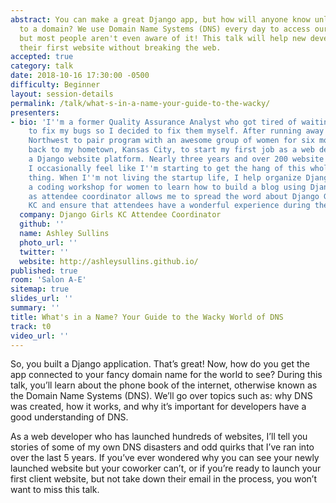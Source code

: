 ```yaml
---
abstract: You can make a great Django app, but how will anyone know unless it's connected
  to a domain? We use Domain Name Systems (DNS) every day to access our favorite websites,
  but most people aren't even aware of it! This talk will help new developers launch
  their first website without breaking the web.
accepted: true
category: talk
date: 2018-10-16 17:30:00 -0500
difficulty: Beginner
layout: session-details
permalink: /talk/what-s-in-a-name-your-guide-to-the-wacky/
presenters:
- bio: 'I''m a former Quality Assurance Analyst who got tired of waiting for developers
    to fix my bugs so I decided to fix them myself. After running away to the Pacific
    Northwest to pair program with an awesome group of women for six months, I came
    back to my hometown, Kansas City, to start my first job as a web developer on
    a Django website platform. Nearly three years and over 200 website launches later,
    I occasionally feel like I''m starting to get the hang of this whole programming
    thing. When I''m not living the startup life, I help organize Django Girls KC,
    a coding workshop for women to learn how to build a blog using Django. My role
    as attendee coordinator allows me to spread the word about Django Girls throughout
    KC and ensure that attendees have a wonderful experience during the workshop. '
  company: Django Girls KC Attendee Coordinator
  github: ''
  name: Ashley Sullins
  photo_url: ''
  twitter: ''
  website: http://ashleysullins.github.io/
published: true
room: 'Salon A-E'
sitemap: true
slides_url: ''
summary: ''
title: What's in a Name? Your Guide to the Wacky World of DNS
track: t0
video_url: ''
---
```


So, you built a Django application. That’s great! Now, how do you get the app connected to your fancy domain name for the world to see? During this talk, you’ll learn about the phone book of the internet, otherwise known as the Domain Name Systems (DNS). We’ll go over topics such as: why DNS was created, how it works, and why it’s important for developers have a good understanding of DNS.

As a web developer who has launched hundreds of websites, I’ll tell you stories of some of my own DNS disasters and odd quirks that I’ve ran into over the last 5 years. If you’ve ever wondered why you can see your newly launched website but your coworker can’t, or if you’re ready to launch your first client website, but not take down their email in the process, you won’t want to miss this talk.

